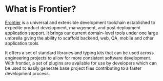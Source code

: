 # What is Frontier?

[Frontier](https://github.com/realdecoy/frontier/) is a universal and extensible development toolchain established to expedite product development, management, and post deployment application support. It brings our current domain-level tools under one large umbrella giving the ability to scaffold backend, web, QA, mobile and other application tools. 

It offers a set of standard libraries and typing kits that can be used across engineering projects to allow for more consistent software development. With frontier, a set of plugins are available for use by developers which can be used to easily generate base project files contributing to a faster development process.
